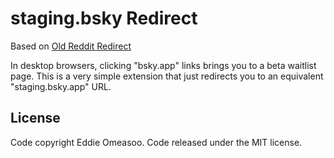 # staging.bsky Redirect

Based on [Old Reddit Redirect](https://github.com/tom-james-watson/old-reddit-redirect)

In desktop browsers, clicking "bsky.app" links brings you to a beta waitlist page. This is a very simple extension that just redirects you to an equivalent "staging.bsky.app" URL.

## License
Code copyright Eddie Omeasoo. Code released under the MIT license.
